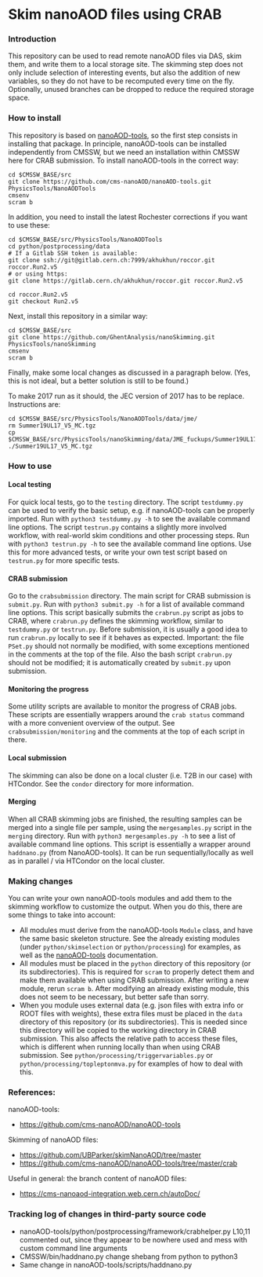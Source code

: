# Skim nanoAOD files using CRAB

### Introduction
This repository can be used to read remote nanoAOD files via DAS, skim them,
and write them to a local storage site. 
The skimming step does not only include selection of interesting events,
but also the addition of new variables, so they do not have to be recomputed every time on the fly.
Optionally, unused branches can be dropped to reduce the required storage space.

### How to install
This repository is based on [nanoAOD-tools](https://github.com/cms-nanoAOD/nanoAOD-tools/tree/master), so the first step consists in installing that package.
In principle, nanoAOD-tools can be installed independently from CMSSW, but we need an installation within CMSSW here for CRAB submission.
To install nanoAOD-tools in the correct way:

    cd $CMSSW_BASE/src  
    git clone https://github.com/cms-nanoAOD/nanoAOD-tools.git PhysicsTools/NanoAODTools  
    cmsenv  
    scram b

In addition, you need to install the latest Rochester corrections if you want to use these:
```
cd $CMSSW_BASE/src/PhysicsTools/NanoAODTools
cd python/postprocessing/data
# If a Gitlab SSH token is available:
git clone ssh://git@gitlab.cern.ch:7999/akhukhun/roccor.git roccor.Run2.v5
# or using https:
git clone https://gitlab.cern.ch/akhukhun/roccor.git roccor.Run2.v5

cd roccor.Run2.v5
git checkout Run2.v5
```

Next, install this repository in a similar way:

    cd $CMSSW_BASE/src
    git clone https://github.com/GhentAnalysis/nanoSkimming.git PhysicsTools/nanoSkimming  
    cmsenv
    scram b

Finally, make some local changes as discussed in a paragraph below. (Yes, this is not ideal, but a better solution is still to be found.)

To make 2017 run as it should, the JEC version of 2017 has to be replace. Instructions are:
```
cd $CMSSW_BASE/src/PhysicsTools/NanoAODTools/data/jme/
rm Summer19UL17_V5_MC.tgz
cp $CMSSW_BASE/src/PhysicsTools/nanoSkimming/data/JME_fuckups/Summer19UL17_V5_MC.tar.gz ./Summer19UL17_V5_MC.tgz
```


### How to use

#### Local testing
For quick local tests, go to the `testing` directory.
The script `testdummy.py` can be used to verify the basic setup, e.g. if nanoAOD-tools can be properly imported.
Run with `python3 testdummy.py -h` to see the available command line options.
The script `testrun.py` contains a slightly more involved workflow, with real-world skim conditions and other processing steps.
Run with `python3 testrun.py -h` to see the available command line options.
Use this for more advanced tests, or write your own test script based on `testrun.py` for more specific tests.

#### CRAB submission
Go to the `crabsubmission` directory.
The main script for CRAB submission is `submit.py`.
Run with `python3 submit.py -h` for a list of available command line options.
This script basically submits the `crabrun.py` script as jobs to CRAB, where `crabrun.py` defines the skimming workflow, similar to `testdummy.py` or `testrun.py`.
Before submission, it is usually a good idea to run `crabrun.py` locally to see if it behaves as expected.
Important: the file `PSet.py` should not normally be modified, with some exceptions mentioned in the comments at the top of the file.
Also the bash script `crabrun.py` should not be modified; it is automatically created by `submit.py` upon submission.

#### Monitoring the progress
Some utility scripts are available to monitor the progress of CRAB jobs.
These scripts are essentially wrappers around the `crab status` command with a more convenient overview of the output. See `crabsubmission/monitoring` and the comments at the top of each script in there.

#### Local submission
The skimming can also be done on a local cluster (i.e. T2B in our case) with HTCondor. See the `condor` directory for more information.

#### Merging
When all CRAB skimming jobs are finished, the resulting samples can be merged into a single file per sample, using the `mergesamples.py` script in the `merging` directory. Run with `python3 mergesamples.py -h` to see a list of available command line options. This script is essentially a wrapper around `haddnano.py` (from NanoAOD-tools). It can be run sequentially/locally as well as in parallel / via HTCondor on the local cluster.

### Making changes
You can write your own nanoAOD-tools modules and add them to the skimming workflow to customize the output. When you do this, there are some things to take into account:
- All modules must derive from the nanoAOD-tools `Module` class, and have the same basic skeleton structure. See the already existing modules (under `python/skimselection` or `python/processing`) for examples, as well as the [nanoAOD-tools](https://github.com/cms-nanoAOD/nanoAOD-tools/tree/master) documentation.
- All modules must be placed in the `python` directory of this repository (or its subdirectories). This is required for `scram` to properly detect them and make them available when using CRAB submission. After writing a new module, rerun `scram b`. After modifying an already existing module, this does not seem to be necessary, but better safe than sorry.
- When you module uses external data (e.g. json files with extra info or ROOT files with weights), these extra files must be placed in the `data` directory of this repository (or its subdirectories). This is needed since this directory will be copied to the working directory in CRAB submission. This also affects the relative path to access these files, which is different when running locally than when using CRAB submission. See `python/processing/triggervariables.py` or `python/processing/topleptonmva.py` for examples of how to deal with this.

### References:
nanoAOD-tools:
- https://github.com/cms-nanoAOD/nanoAOD-tools  

Skimming of nanoAOD files:  
- https://github.com/UBParker/skimNanoAOD/tree/master  
- https://github.com/cms-nanoAOD/nanoAOD-tools/tree/master/crab  

Useful in general: the branch content of nanoAOD files:  
- https://cms-nanoaod-integration.web.cern.ch/autoDoc/  

### Tracking log of changes in third-party source code
- nanoAOD-tools/python/postprocessing/framework/crabhelper.py
  L10,11 commented out, since they appear to be nowhere used
  and mess with custom command line arguments
- CMSSW/bin/haddnano.py
  change shebang from python to python3
- Same change in nanoAOD-tools/scripts/haddnano.py
